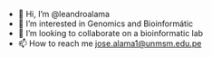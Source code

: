 - 👋 Hi, I’m @leandroalama
- 👀 I’m interested in Genomics and Bioinformátic
- 💞️ I’m looking to collaborate on a bioinformatic lab
- 📫 How to reach me jose.alama1@unmsm.edu.pe

<!---
leandroalama/leandroalama is a ✨ special ✨ repository because its `README.md` (this file) appears on your GitHub profile.
You can click the Preview link to take a look at your changes.
--->
